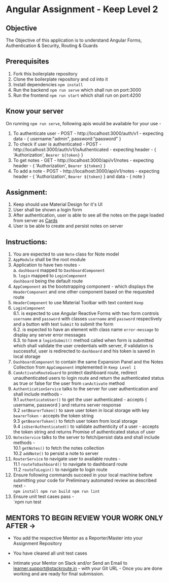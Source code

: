 # Angular Assignment - Keep	Level 2
	
## Objective  
	
The Objective of this application is to understand Angular Forms, Authentication & Security, Routing & Guards  

## Prerequisites

1. Fork this boilerplate repository  
2. Clone the boilerplate repository and cd into it  
3. Install dependencies `npm install`  
4. Run the backend `npm run serve`  which shall run on port:3000  
5. Run the frontend `npm run start` which shall run on port:4200  

## Know your server  

On running `npm run serve`, following apis would be available for your use -  
1. To authenticate user - POST - http://localhost:3000/auth/v1 - expecting data - { username:"admin", password:"password" }  
2. To check if user is authenticated - POST - http://localhost:3000/auth/v1/isAuthenticated - expecting header - { 'Authorization', `Bearer ${token}` }  
3. To get notes - GET - http://localhost:3000/api/v1/notes - expecting header - { 'Authorization', `Bearer ${token}` }  
4. To add a note - POST - http://localhost:3000/api/v1/notes - expecting header - { 'Authorization', `Bearer ${token}` } and data - { note }  
	
## Assignment:	
	
1.  Keep should use Material Design for it's UI	 
2.  User shall be shown a login form  
3.  After authentication, user is able to see all the notes on the page loaded from server as [Cards](https://material.angular.io/components/card/overview)  
4.  User is be able to create and persist notes on server  

## Instructions:

1. You are expected to use `Note` class for Note model  
2. `AppModule` shall be the root module  
3. Application to have two routes -  
	a. `dashboard` mapped to `DashboardComponent`  
	b. `login` mapped to `LoginComponent`  
	`dashboard` being the default route  
4. `AppComponent` as the bootstrapping component - which displays the `HeaderComponent` and one other component based on the requested route  
5. `HeaderComponent` to use Material Toolbar with text content `Keep`  
6. `LoginComponent`  
	6.1. is expected to use Angular Reactive Forms with two form controls `username` and `password` with classes `username` and `password` respectively and a button with text `Submit` to submit the form   
	6.2. is expected to have an element with class name `error-message` to display any server error messages  
	6.3. to have a `loginSubmit()` method called when form is submitted which shall validate the user credentials with server, if validation is successful, user is redirected to `dashboard` and his token is saved in local storage  
7. `DashboardComponent` to contain the same Expansion Panel and the Notes Collection from `AppComponent` implemented in `Keep Level 1`  
8. `CanActivateRouteGuard` to protect dashboard route, redirect unauthenticated users to login route and return the authenticated status as true or false for the user from `canActivate` method  
9. `AuthenticationService` talks to the server for user authentication and shall include methods -  
	9.1 `authenticateUser()` to get the user authenticated - accepts { username, password } and returns server response  
	9.2 `setBearerToken()` to save user token in local storage with key `bearerToken` - accepts the token string  
	9.3 `getBearerToken()` to fetch user token from local storage  
	9.4 `isUserAuthenticated()` to validate authenticity of a user - accepts the token string and returns Promise of authenticated status of user  
10. `NotesService` talks to the server to fetch/persist data and shall include methods -  
	10.1 `getNotes()` to fetch the notes collection  
	10.2 `addNote()` to persist a note to server  
11. `RouterService` to navigate user to available routes -  
	11.1 `routeToDashboard()` to navigate to dashboard route  
	11.2 `routeToLogin()` to navigate to login route  
12. Ensure following commands succeed in your local machine before submitting your code for Preliminary automated review as described next -  
`npm install
npm run build
npm run lint
`
13. Ensure unit test cases pass -  
`npm run test





## MENTORS TO BEGIN REVIEW YOUR WORK ONLY AFTER ->

- You add the respective Mentor as a Reporter/Master into your Assignment Repository

- You have cleared all unit test cases

- Intimate your Mentor on Slack and/or Send an Email to learner.support@stackroute.in - with your Git URL - Once you are done working and are ready for final submission.
